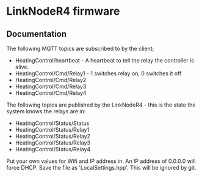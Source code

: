 # LinkNodeR4 firmware

## Documentation
The following MQTT topics are subscribed to by the client;
* HeatingControl/heartbeat - A heartbeat to tell the relay the controller is alive.
* HeatingControl/Cmd/Relay1 - 1 switches relay on, 0 switches it off
* HeatingControl/Cmd/Relay2
* HeatingControl/Cmd/Relay3
* HeatingControl/Cmd/Relay4

The following topics are published by the LinkNodeR4 - this is the state the system knows the relays are in:
* HeatingControl/Status/Status
* HeatingControl/Status/Relay1
* HeatingControl/Status/Relay2
* HeatingControl/Status/Relay3
* HeatingControl/Status/Relay4

Put your own values for Wifi and IP address in.  An IP address of 0.0.0.0 will force DHCP.  Save the file as 'LocalSettings.hpp'. This will be ignored by git.

